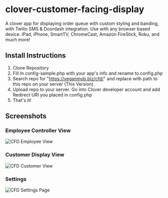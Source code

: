 # clover-customer-facing-display
 A clover app for displaying order queue with custom styling and banding, with Twilio SMS & Doordash integration. Use with any browser based device. iPad, iPhone, SmartTV, ChromeCast, Amazon FireStick, Roku, and much more!

 ## Install Instructions
 1. Clone Repository
 2. Fill In config-sample.php with your app's info and rename to config.php
 3. Search repo for "https://veganmob.biz/cfd/" and replace with path to this repo on your server (This Version)
 4. Upload repo to your server.
 Go into Clover developer account and add Redirect URI you placed in config.php
 5. That's it!

## Screenshots
### Employee Controller View
 ![CFD Employee View](https://veganmob.biz/wp-content/uploads/2020/09/screencapture-veganmob-biz-cfd-sandbox-controller-php-2020-09-03-15_03_14-e1599710036388.png)
 ### Customer Display View
 ![CFD Customer View](https://veganmob.biz/wp-content/uploads/2020/09/screencapture-veganmob-biz-cfd-sandbox-display-php-2020-09-03-15_02_45.png)
 ### Settings
 ![CFD Settings Page](https://veganmob.biz/wp-content/uploads/2020/09/screencapture-veganmob-biz-cfd-sandbox-update-settings-php-2020-09-03-15_04_13.png)
